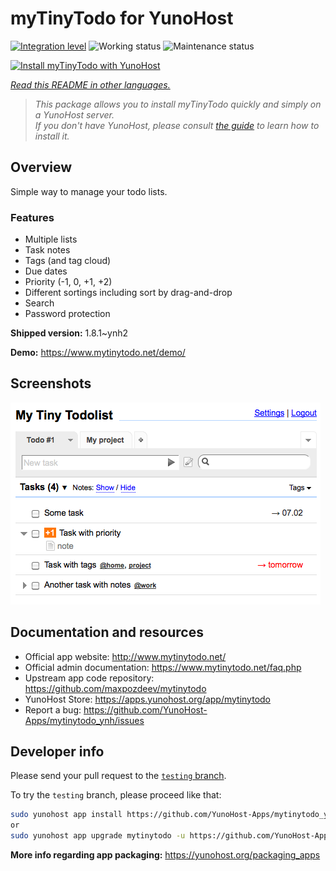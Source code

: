 <!--
N.B.: This README was automatically generated by <https://github.com/YunoHost/apps/tree/master/tools/readme_generator>
It shall NOT be edited by hand.
-->

# myTinyTodo for YunoHost

[![Integration level](https://dash.yunohost.org/integration/mytinytodo.svg)](https://ci-apps.yunohost.org/ci/apps/mytinytodo/) ![Working status](https://ci-apps.yunohost.org/ci/badges/mytinytodo.status.svg) ![Maintenance status](https://ci-apps.yunohost.org/ci/badges/mytinytodo.maintain.svg)

[![Install myTinyTodo with YunoHost](https://install-app.yunohost.org/install-with-yunohost.svg)](https://install-app.yunohost.org/?app=mytinytodo)

*[Read this README in other languages.](./ALL_README.md)*

> *This package allows you to install myTinyTodo quickly and simply on a YunoHost server.*  
> *If you don't have YunoHost, please consult [the guide](https://yunohost.org/install) to learn how to install it.*

## Overview

Simple way to manage your todo lists. 

### Features

- Multiple lists
- Task notes
- Tags (and tag cloud)
- Due dates
- Priority (-1, 0, +1, +2)
- Different sortings including sort by drag-and-drop
- Search
- Password protection


**Shipped version:** 1.8.1~ynh2

**Demo:** <https://www.mytinytodo.net/demo/>

## Screenshots

![Screenshot of myTinyTodo](./doc/screenshots/shot-v14b1.png)

## Documentation and resources

- Official app website: <http://www.mytinytodo.net/>
- Official admin documentation: <https://www.mytinytodo.net/faq.php>
- Upstream app code repository: <https://github.com/maxpozdeev/mytinytodo>
- YunoHost Store: <https://apps.yunohost.org/app/mytinytodo>
- Report a bug: <https://github.com/YunoHost-Apps/mytinytodo_ynh/issues>

## Developer info

Please send your pull request to the [`testing` branch](https://github.com/YunoHost-Apps/mytinytodo_ynh/tree/testing).

To try the `testing` branch, please proceed like that:

```bash
sudo yunohost app install https://github.com/YunoHost-Apps/mytinytodo_ynh/tree/testing --debug
or
sudo yunohost app upgrade mytinytodo -u https://github.com/YunoHost-Apps/mytinytodo_ynh/tree/testing --debug
```

**More info regarding app packaging:** <https://yunohost.org/packaging_apps>
